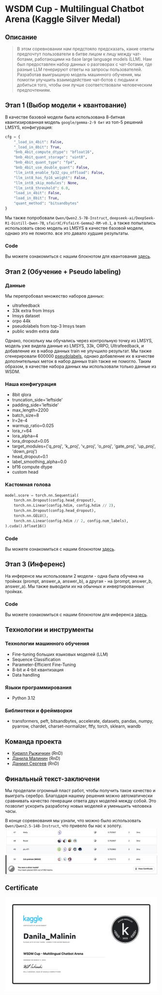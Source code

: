 # WSDM Cup - Multilingual Chatbot Arena (Kaggle Silver Medal)

## Описание

> В этом соревновании нам предстояло предсказать, какие ответы предпочтут пользователи в битве лицом к лицу между чат-ботами, работающими на базе large language models (LLM). Нам был предоставлен набор данных о разговорах с чат-ботами, где разные LLM генерируют ответы на запросы пользователей. Разработав выигрышную модель машинного обучения, мы помогли улучшить взаимодействие чат-ботов с людьми и добиться того, чтобы они лучше соответствовали человеческим предпочтениям.

## Этап 1 (Выбор модели + квантование)

В качестве базовой модели была использована 8-битная квантизированная модель `google/gemma-2-9 бит` из топ-5 решений LMSYS, конфигурация:

```python
cfg = {
    "_load_in_4bit": False,
    "_load_in_8bit": True,
    "bnb_4bit_compute_dtype": "bfloat16",
    "bnb_4bit_quant_storage": "uint8",
    "bnb_4bit_quant_type": "fp4",
    "bnb_4bit_use_double_quant": False,
    "llm_int8_enable_fp32_cpu_offload": False,
    "llm_int8_has_fp16_weight": False,
    "llm_int8_skip_modules": None,
    "llm_int8_threshold": 6.0,
    "load_in_4bit": False,
    "load_in_8bit": True,
    "quant_method": "bitsandbytes"
}
```

Мы также попробовали `Qwen/Qwen2.5-7B-Instruct`, `deepseek-ai/DeepSeek-R1-Distill-Qwen-7B`, `sfairXC/FsfairX-Gemma2-RM-v0.1`, а также попытались использовать свою модель из LMSYS в качестве базовой модели, однако это не помогло. все это давало худшие результаты.

### Code

Вы можете ознакомиться с нашим блокнотом для квантования [здесь](https://github.com/l1ghtsource/wsdm-cup-2024/blob/main/quantize/base-quantize.ipynb).

## Этап 2 (Обучение + Pseudo labeling)

### Данные

Мы перепробовал множество наборов данных:

- ultrafeedback
- 33k extra from lmsys
- lmsys dataset
- orpo 44k
- pseudolabels from top-3 lmsys team
- public wsdm extra data

Однако, поскольку мы обучались через контрольную точку из LMSYS, модель уже видела данные из LMSYS, 33k, ORPO, Ultrafeedback, и добавление их в набор данных train не улучшило результат.
Мы также сгенерировали 600000 [pseudolabels](https://github.com/l1ghtsource/wsdm-cup-2024/blob/main/train/pseudolabel.ipynb), однако добавление их в качестве дополнительных меток в набор данных train также не помогло.
Таким образом, в качестве набора данных мы использовали только данные из WSDM.

### Наша конфигурация

- 8bit qlora
- truncation_side='leftside'
- padding_side='leftside'
- max_length=2200
- batch_size=8
- lr=2e-4
- warmup_ratio=0.025
- lora_r=64
- lora_alpha=4
- lora_dropout=0.05
- target_modules=('q_proj', 'k_proj', 'v_proj', 'o_proj', 'gate_proj', 'up_proj', 'down_proj')
- head_dropout=0.1
- label_smoothing_alpha=0.0
- bf16 compute dtype
- custom head

### Кастомная голова

```python
model.score = torch.nn.Sequential(
    torch.nn.Dropout(config.head_dropout),
    torch.nn.Linear(config.hdim, config.hdim // 2),
    torch.nn.Dropout(config.head_dropout),
    torch.nn.GELU(),
    torch.nn.Linear(config.hdim // 2, config.num_labels),
).cuda().bfloat16()
```

### Code

Вы можете ознакомиться с нашим блокнотом [здесь](https://github.com/l1ghtsource/wsdm-cup-2024/blob/main/train/train-notebook.ipynb).

## Этап 3 (Инференс)

На инференсе мы использовали 2 модели - одна была обучена на тройках (prompt, answer_a, answer_b), а другая - на (prompt, answer_b, answer_a). Мы также выводили их на обычных и инвертированных тройках.

### Code

Вы можете ознакомиться с нашим блокнотом для инференса [здесь](https://github.com/l1ghtsource/wsdm-cup-2024/blob/main/inference/wsdm-inference-2-models.ipynb).

## Технологии и инструменты
### Технологии машинного обучения
- Fine-tuning больших языковых моделей (LLM)
- Sequence Classification
- Parameter-Efficient Fine-Tuning
- 8-bit и 4-bit квантизация
- Data handling
### Языки программирования
- Python 3.12
### Библиотеки и фреймворки
- transformers, peft, bitsandbytes, accelerate, datasets, pandas, numpy, pyarrow, chardet, charset-normalizer, ftfy, torch, sklearn, wandb

## Команда проекта
- [Кирилл Рыжичкин](https://github.com/l1ghtsource) (RnD)
- [Данила Малинин](https://github.com/MALINAYAGODA) (RnD)
- [Даниил Сергеев](https://github.com/DaniilSergeev17) (RnD)

## Финальный текст-заключени
Мы проделали огромный пласт работ, чтобы получить такое качество и выиграть серебро. Благодаря нашему решения можно автоматически сравнивать качество генерации ответа двух моделей между собой. Это позволит ускорить разработку новых моделей и уменьшить человека часы.

В конце соревнования мы узнали, что можно было использовать `Qwen/Qwen2.5-14B-Instruct`, что привело бы нас к золоту.
![picture](picture_2.png)

## Certificate

![certificate](certificate.png)
